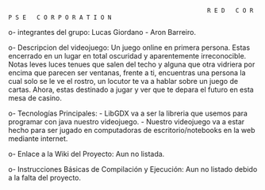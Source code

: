                                                             R E D   C O R P S E   C O R P O R A T I O N

o- integrantes del grupo: Lucas Giordano - Aron Barreiro.

o- Descripcion del videojuego: Un juego online en primera persona. Estas encerrado en un lugar en total oscuridad y aparentemente irreconocible.
                                      Notas leves luces tenues que salen del techo y alguna que otra vidriera por encima que parecen ser ventanas,
                                  frente a ti, encuentras una persona la cual solo se le ve el rostro, un locutor te va a hablar sobre un juego de cartas.
                                      Ahora, estas destinado a jugar y ver que te depara el futuro en esta mesa de casino.


o- Tecnologías Principales: - LibGDX va a ser la libreria que usemos para programar con java nuestro videojuego.
                            - Nuestro videojuego va a estar hecho para ser jugado en computadoras de escritorio/notebooks en la web mediante internet.

o- Enlace a la Wiki del Proyecto: Aun no listada.

o- Instrucciones Básicas de Compilación y Ejecución: Aun no listado debido a la falta del proyecto.
